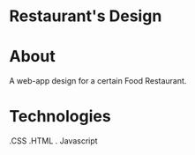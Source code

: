 # Restaurant's Design

# About


A web-app design for a certain Food Restaurant.

# Technologies

.CSS    .HTML  . Javascript